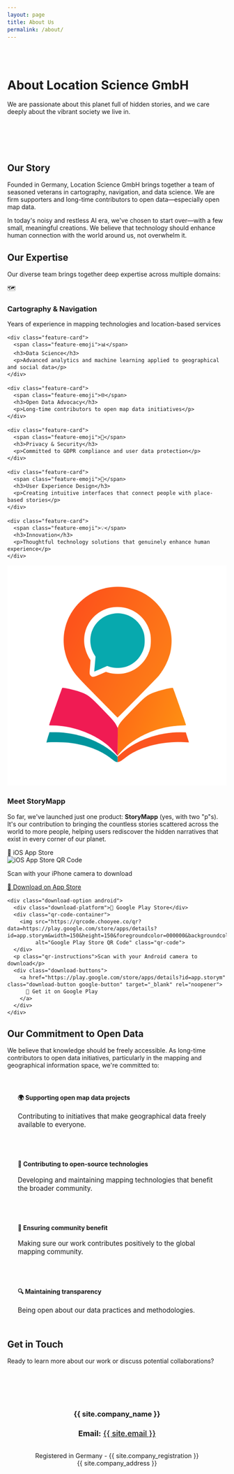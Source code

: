 ```yaml
---
layout: page
title: About Us
permalink: /about/
---
```


<div class="hero-section" style="padding: 2rem 0 4rem;">
  <div class="hero-content">
    <h1>About Location Science GmbH</h1>
    <p class="hero-subtitle">We are passionate about this planet full of hidden stories, and we care deeply about the vibrant society we live in.</p>
  </div>
</div>

<div class="content-section">
  <h2>Our Story</h2>
  <p>Founded in Germany, Location Science GmbH brings together a team of seasoned veterans in cartography, navigation, and data science. We are firm supporters and long-time contributors to open data—especially open map data.</p>

  <p>In today's noisy and restless AI era, we've chosen to start over—with a few small, meaningful creations. We believe that technology should enhance human connection with the world around us, not overwhelm it.</p>
</div>

<div class="content-section">
  <h2>Our Expertise</h2>
  <p>Our diverse team brings together deep expertise across multiple domains:</p>

  <div class="features-grid">
    <div class="feature-card">
      <span class="feature-emoji">🗺️</span>
      <h3>Cartography & Navigation</h3>
      <p>Years of experience in mapping technologies and location-based services</p>
    </div>

    <div class="feature-card">
      <span class="feature-emoji">📊</span>
      <h3>Data Science</h3>
      <p>Advanced analytics and machine learning applied to geographical and social data</p>
    </div>

    <div class="feature-card">
      <span class="feature-emoji">🌐</span>
      <h3>Open Data Advocacy</h3>
      <p>Long-time contributors to open map data initiatives</p>
    </div>

    <div class="feature-card">
      <span class="feature-emoji">🔐</span>
      <h3>Privacy & Security</h3>
      <p>Committed to GDPR compliance and user data protection</p>
    </div>

    <div class="feature-card">
      <span class="feature-emoji">🎨</span>
      <h3>User Experience Design</h3>
      <p>Creating intuitive interfaces that connect people with place-based stories</p>
    </div>

    <div class="feature-card">
      <span class="feature-emoji">💡</span>
      <h3>Innovation</h3>
      <p>Thoughtful technology solutions that genuinely enhance human experience</p>
    </div>
  </div>
</div>

<div class="app-download-section">
  <div class="app-download-header">
    <img src="/assets/images/storymapp-logo.png" alt="StoryMapp Logo" class="storymapp-logo" style="margin: 0 auto;">
    <h3>Meet StoryMapp</h3>
    <p class="app-download-subtitle">So far, we've launched just one product: <strong>StoryMapp</strong> (yes, with two "p"s). It's our contribution to bringing the countless stories scattered across the world to more people, helping users rediscover the hidden narratives that exist in every corner of our planet.</p>
  </div>
  
  <div class="download-options">
    <div class="download-option ios">
      <div class="download-platform">📱 iOS App Store</div>
      <div class="qr-code-container">
        <img src="https://qrcode.chooyee.co/qr?data=https://apps.apple.com/de/app/storymapp/id6746046187&width=150&height=150&foregroundcolor=000000&backgroundcolor=ffffff" 
             alt="iOS App Store QR Code" class="qr-code">
      </div>
      <p class="qr-instructions">Scan with your iPhone camera to download</p>
      <div class="download-buttons">
        <a href="https://apps.apple.com/de/app/storymapp/id6746046187" class="download-button apple-button" target="_blank" rel="noopener">
          📱 Download on App Store
        </a>
      </div>
    </div>

    <div class="download-option android">
      <div class="download-platform">🤖 Google Play Store</div>
      <div class="qr-code-container">
        <img src="https://qrcode.chooyee.co/qr?data=https://play.google.com/store/apps/details?id=app.storym&width=150&height=150&foregroundcolor=000000&backgroundcolor=ffffff" 
             alt="Google Play Store QR Code" class="qr-code">
      </div>
      <p class="qr-instructions">Scan with your Android camera to download</p>
      <div class="download-buttons">
        <a href="https://play.google.com/store/apps/details?id=app.storym" class="download-button google-button" target="_blank" rel="noopener">
          📲 Get it on Google Play
        </a>
      </div>
    </div>
  </div>
</div>

<div class="content-section">
  <h2>Our Commitment to Open Data</h2>
  <p>We believe that knowledge should be freely accessible. As long-time contributors to open data initiatives, particularly in the mapping and geographical information space, we're committed to:</p>

  <div style="margin: 2rem 0;">
    <div style="display: grid; grid-template-columns: repeat(auto-fit, minmax(250px, 1fr)); gap: 1.5rem;">
      <div style="padding: 1.5rem; background: var(--background-light); border-radius: 12px; border-left: 4px solid var(--secondary-color);">
        <h4 style="margin-top: 0; color: var(--primary-color);">🌍 Supporting open map data projects</h4>
        <p style="margin-bottom: 0; font-size: 0.95rem;">Contributing to initiatives that make geographical data freely available to everyone.</p>
      </div>
      <div style="padding: 1.5rem; background: var(--background-light); border-radius: 12px; border-left: 4px solid var(--secondary-color);">
        <h4 style="margin-top: 0; color: var(--primary-color);">🔧 Contributing to open-source technologies</h4>
        <p style="margin-bottom: 0; font-size: 0.95rem;">Developing and maintaining mapping technologies that benefit the broader community.</p>
      </div>
      <div style="padding: 1.5rem; background: var(--background-light); border-radius: 12px; border-left: 4px solid var(--secondary-color);">
        <h4 style="margin-top: 0; color: var(--primary-color);">🤝 Ensuring community benefit</h4>
        <p style="margin-bottom: 0; font-size: 0.95rem;">Making sure our work contributes positively to the global mapping community.</p>
      </div>
      <div style="padding: 1.5rem; background: var(--background-light); border-radius: 12px; border-left: 4px solid var(--secondary-color);">
        <h4 style="margin-top: 0; color: var(--primary-color);">🔍 Maintaining transparency</h4>
        <p style="margin-bottom: 0; font-size: 0.95rem;">Being open about our data practices and methodologies.</p>
      </div>
    </div>
  </div>
</div>

<div class="content-section">
  <h2>Get in Touch</h2>
  <p>Ready to learn more about our work or discuss potential collaborations?</p>

  <div style="background: var(--background-light); padding: 3rem; border-radius: 16px; text-align: center; margin: 2rem 0;">
    <h3 style="color: var(--primary-color); margin-bottom: 1.5rem;">{{ site.company_name }}</h3>
    <p style="font-size: 1.1rem; margin-bottom: 2rem;">
      <strong>Email:</strong> <a href="mailto:{{ site.email }}" style="color: var(--secondary-color); font-weight: 500;">{{ site.email }}</a>
    </p>
    <p style="color: var(--text-light); font-size: 0.9rem; margin-bottom: 0;">
      Registered in Germany - {{ site.company_registration }}<br>
      {{ site.company_address }}
    </p>
  </div>
</div>
